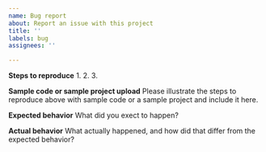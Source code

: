 ```yaml
---
name: Bug report
about: Report an issue with this project
title: ''
labels: bug
assignees: ''

---
```


**Steps to reproduce**
1. 
2. 
3. 

**Sample code or sample project upload**
Please illustrate the steps to reproduce above with sample code or a sample project and include it here.

**Expected behavior**
What did you exect to happen?

**Actual behavior**
What actually happened, and how did that differ from the expected behavior?
